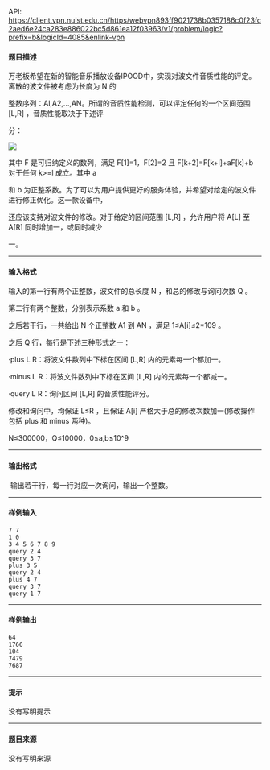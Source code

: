 API: https://client.vpn.nuist.edu.cn/https/webvpn893ff9021738b0357186c0f23fc2aed6e24ca283e886022bc5d861ea12f03963/v1/problem/logic?prefix=b&logicId=4085&enlink-vpn

#### 题目描述

万老板希望在新的智能音乐播放设备IPOOD中，实现对波文件音质性能的评定。离散的波文件被考虑为长度为 N 的

整数序列：Al,A2,...,AN。所谓的音质性能检测，可以评定任何的一个区间范围 \[L,R\] ，音质性能取决于下述评

分：

![](../file/4085_0.png)

其中 F 是可归纳定义的数列，满足 F\[1\]=1，F\[2\]=2 且 F\[k+2\]=F\[k+l\]+aF\[k\]+b 对于任何 k>=l 成立。其中 a 

和 b 为正整系数。为了可以为用户提供更好的服务体验，并希望对给定的波文件进行修正优化。这一款设备中，

还应该支持对波文件的修改。对于给定的区间范围 \[L,R\] ，允许用户将 A\[L\] 至 A\[R\] 同时增加一，或同时减少

一。

---

#### 输入格式

输入的第一行有两个正整数，波文件的总长度 N ，和总的修改与询问次数 Q 。

第二行有两个整数，分别表示系数 a 和 b 。

之后若干行，一共给出 N 个正整数 A1 到 AN ，满足 1≤A\[i\]≤2\*109 。

之后 Q 行，每行是下述三种形式之一：

·plus L R：将波文件数列中下标在区间 \[L,R\] 内的元素每一个都加一。

·minus L R：将波文件数列中下标在区间 \[L,R\] 内的元素每一个都减一。

·query L R：询问区间 \[L,R\] 的音质性能评分。

修改和询问中，均保证 L≤R ，且保证 A\[i\] 严格大于总的修改次数加一(修改操作包括 plus 和 minus 两种)。

N≤300000，Q≤10000，0≤a,b≤10^9

---

#### 输出格式

 输出若干行，每一行对应一次询问，输出一个整数。  

---

#### 样例输入
```
7 7 
1 0 
3 4 5 6 7 8 9 
query 2 4 
query 3 7 
plus 3 5 
query 2 4 
plus 4 7 
query 3 7 
query 1 7
```

---

#### 样例输出
```
64 
1766 
104 
7479 
7687
```

---

#### 提示

没有写明提示

---

#### 题目来源

没有写明来源